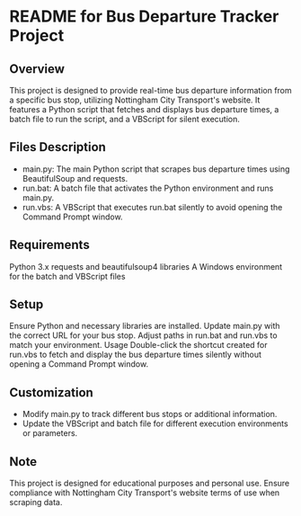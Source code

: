 # README for Bus Departure Tracker Project

## Overview

This project is designed to provide real-time bus departure information from a specific bus stop, utilizing Nottingham City Transport's website. It features a Python script that fetches and displays bus departure times, a batch file to run the script, and a VBScript for silent execution.

## Files Description

- main.py: The main Python script that scrapes bus departure times using BeautifulSoup and requests.
- run.bat: A batch file that activates the Python environment and runs main.py.
- run.vbs: A VBScript that executes run.bat silently to avoid opening the Command Prompt window.

## Requirements

Python 3.x
requests and beautifulsoup4 libraries
A Windows environment for the batch and VBScript files

## Setup

Ensure Python and necessary libraries are installed.
Update main.py with the correct URL for your bus stop.
Adjust paths in run.bat and run.vbs to match your environment.
Usage
Double-click the shortcut created for run.vbs to fetch and display the bus departure times silently without opening a Command Prompt window.

## Customization

- Modify main.py to track different bus stops or additional information.
- Update the VBScript and batch file for different execution environments or parameters.

## Note

This project is designed for educational purposes and personal use. Ensure compliance with Nottingham City Transport's website terms of use when scraping data.
